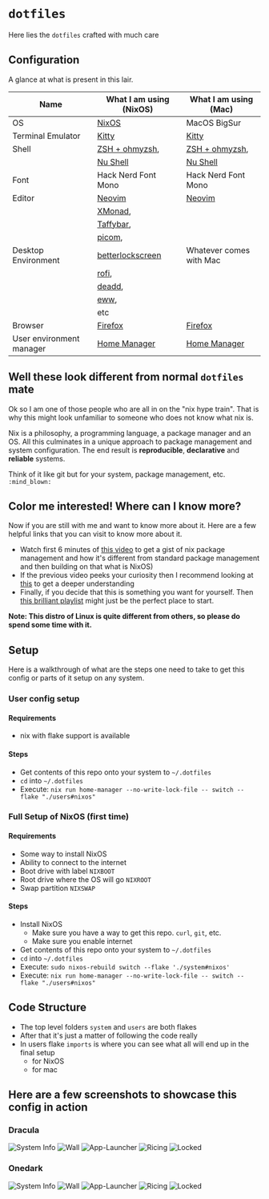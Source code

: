 # `dotfiles`

Here lies the `dotfiles` crafted with much care

## Configuration

A glance at what is present in this lair.

| Name                     | What I am using (NixOS)                                                  | What I am using (Mac)                                |
| ------------------------ | ------------------------------------------------------------------------ | ---------------------------------------------------- |
| OS                       | [NixOS](https://nixos.org/)                                              | MacOS BigSur                                         |
| Terminal Emulator        | [Kitty](https://sw.kovidgoyal.net/kitty/)                                | [Kitty](https://sw.kovidgoyal.net/kitty/)            |
| Shell                    | [ZSH + ohmyzsh](https://ohmyz.sh/),                                      | [ZSH + ohmyzsh](https://ohmyz.sh/),                  |
|                          | [Nu Shell](https://www.nushell.sh/)                                      | [Nu Shell](https://www.nushell.sh/)                  |
| Font                     | Hack Nerd Font Mono                                                      | Hack Nerd Font Mono                                  |
| Editor                   | [Neovim](https://neovim.io/)                                             | [Neovim](https://neovim.io/)                         |
|                          | [XMonad](https://xmonad.org/),                                           |                                                      |
|                          | [Taffybar](https://github.com/taffybar/taffybar),                        |                                                      |
|                          | [picom](https://github.com/yshui/picom),                                 |                                                      |
| Desktop Environment      | [betterlockscreen](https://github.com/betterlockscreen/betterlockscreen) | Whatever comes with Mac                              |
|                          | [rofi](https://github.com/davatorium/rofi),                              |                                                      |
|                          | [deadd](https://github.com/phuhl/linux_notification_center),             |                                                      |
|                          | [eww](https://github.com/elkowar/eww),                                   |                                                      |
|                          | etc                                                                      |                                                      |
| Browser                  | [Firefox](https://www.mozilla.org/en-US/firefox/)                        | [Firefox](https://www.mozilla.org/en-US/firefox/)    |
| User environment manager | [Home Manager](https://nixos.wiki/wiki/Home_Manager)                     | [Home Manager](https://nixos.wiki/wiki/Home_Manager) |

## Well these look different from normal `dotfiles` mate

Ok so I am one of those people who are all in on the "nix hype train".
That is why this might look unfamiliar to someone who does not know what nix
is.

Nix is a philosophy, a programming language, a package manager and an OS. All
this culminates in a unique approach to package management and system
configuration. The end result is **reproducible**, **declarative** and
**reliable** systems.

Think of it like git but for your system, package management, etc. `:mind_blown:`

## Color me interested! Where can I know more?

Now if you are still with me and want to know more about it. Here are a few
helpful links that you can visit to know more about it.

- Watch first 6 minutes of [this
  video](https://www.youtube.com/watch?v=oPymb2-IXbg) to get a gist of nix
  package management and how it's different from standard package management
  and then building on that what is NixOS)
- If the previous video peeks your curiosity then I recommend looking at
  [this](https://www.youtube.com/watch?v=6iVXaqUfHi4) to get a deeper
  understanding
- Finally, if you decide that this is something you want for yourself. Then
  [this brilliant
  playlist](https://www.youtube.com/watch?v=QKoQ1gKJY5A&list=PL-saUBvIJzOkjAw_vOac75v-x6EzNzZq-)
  might just be the perfect place to start.

**Note: This distro of Linux is quite different from others, so please do spend
some time with it.**

## Setup

Here is a walkthrough of what are the steps one need to take to get this config
or parts of it setup on any system.

### User config setup

#### Requirements

- nix with flake support is available

#### Steps

- Get contents of this repo onto your system to `~/.dotfiles`
- `cd` into `~/.dotfiles`
- Execute: `nix run home-manager --no-write-lock-file -- switch --flake "./users#nixos"`

### Full Setup of NixOS (first time)

#### Requirements

- Some way to install NixOS
- Ability to connect to the internet
- Boot drive with label `NIXBOOT`
- Root drive where the OS will go `NIXROOT`
- Swap partition `NIXSWAP`

#### Steps

- Install NixOS
  - Make sure you have a way to get this repo. `curl`, `git`, etc.
  - Make sure you enable internet
- Get contents of this repo onto your system to `~/.dotfiles`
- `cd` into `~/.dotfiles`
- Execute: `sudo nixos-rebuild switch --flake './system#nixos'`
- Execute: `nix run home-manager --no-write-lock-file -- switch --flake "./users#nixos"`

## Code Structure

- The top level folders `system` and `users` are both flakes
- After that it's just a matter of following the code really
- In users flake `imports` is where you can see what all will end up in the
  final setup
  - for NixOS
  - for mac

## Here are a few screenshots to showcase this config in action

### Dracula

![System Info](./screenshots/dracula/sysinfo.png?raw=true "System Info")
![Wall](./screenshots/dracula/wallpaper.png?raw=true "Wallpaper")
![App-Launcher](./screenshots/dracula/rofi-search.png?raw=true "App Launcher")
![Ricing](./screenshots/dracula/in-action.png?raw=true "Ricing in progress")
![Locked](./screenshots/dracula/locked.png?raw=true "Locked")

### Onedark

![System Info](./screenshots/onedark/sysinfo.png?raw=true "System Info")
![Wall](./screenshots/onedark/wallpaper.png?raw=true "Wallpaper")
![App-Launcher](./screenshots/onedark/rofi-search.png?raw=true "App Launcher")
![Ricing](./screenshots/onedark/in-action.png?raw=true "Ricing in progress")
![Locked](./screenshots/onedark/locked.png?raw=true "Locked")
